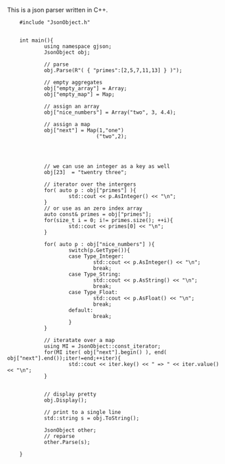 This is a json parser written in C++. 


        #include "JsonObject.h"


        int main(){
                using namespace gjson;
                JsonObject obj;

                // parse
                obj.Parse(R"( { "primes":[2,5,7,11,13] } )");
                
                // empty aggregates
                obj["empty_array"] = Array;
                obj["empty_map"] = Map;

                // assign an array
                obj["nice_numbers"] = Array("two", 3, 4.4);

                // assign a map
                obj["next"] = Map(1,"one")
                                 ("two",2);


                

                // we can use an integer as a key as well
                obj[23]  = "twentry three";

                // iterator over the intergers
                for( auto p : obj["primes"] ){
                        std::cout << p.AsInteger() << "\n";
                }
                // or use as an zero index array
                auto const& primes = obj["primes"];
                for(size_t i = 0; i!= primes.size(); ++i){
                        std::cout << primes[0] << "\n";
                }

                for( auto p : obj["nice_numbers"] ){
                        switch(p.GetType()){
                        case Type_Integer:
                                std::cout << p.AsInteger() << "\n";
                                break;
                        case Type_String:
                                std::cout << p.AsString() << "\n";
                                break;
                        case Type_Float:
                                std::cout << p.AsFloat() << "\n";
                                break;
                        default:
                                break;
                        }
                }

                // iteratate over a map
                using MI = JsonObject::const_iterator;
                for(MI iter( obj["next"].begin() ), end( obj["next"].end());iter!=end;++iter){
                        std::cout << iter.key() << " => " << iter.value() << "\n";
                }


                // display pretty
                obj.Display();

                // print to a single line
                std::string s = obj.ToString();

                JsonObject other;
                // reparse
                other.Parse(s);

        }

